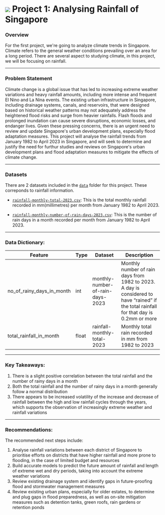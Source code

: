 # ![](https://ga-dash.s3.amazonaws.com/production/assets/logo-9f88ae6c9c3871690e33280fcf557f33.png) Project 1: Analysing Rainfall of Singapore

### Overview

For the first project, we're going to analyze climate trends in Singapore. Climate refers to the general weather conditions prevailing over an area for a long period. There are several aspect to studying climate, in this project, we will be focusing on rainfall.


---

### Problem Statement

Climate change is a global issue that has led to increasing extreme weather variations and heavy rainfall amounts, including more intense and frequent El Nino and La Nina events. The existing urban infrastructure in Singapore, including drainage systems, canals, and reservoirs, that were designed based on historical weather patterns may not adequately address the heightened flood risks and surge from heavier rainfalls. Flash floods and prolonged inundation can cause severe disruptions, economic losses, and endanger lives. Given these pressing concerns, there is an urgent need to review and update Singapore's urban development plans, especially flood adaptation measures.
This project will analyse the rainfall trends from January 1982 to April 2023 in Singapore, and will seek to determine and justify the need for furthur studies and reviews on Singapore's urban development plans and flood adaptation measures to mitigate the effects of climate change.

---

### Datasets

There are 2 datasets included in the [`data`](./data/) folder for this project. These correponds to rainfall information. 

* [`rainfall-monthly-total-2023.csv`](./data/rainfall-monthly-total-2023.csv): This is the total monthly rainfall recorded in mm(millimetres) per month from January 1982 to April 2023.

* [`rainfall-monthly-number-of-rain-days-2023.csv`](./data/rainfall-monthly-number-of-rain-days-2023.csv): This is the number of rain days in a month recorded per month from January 1982 to April 2023.


---

### Data Dictionary:

|Feature|Type|Dataset|Description|
|---|---|---|---|
|no_of_rainy_days_in_month|int|monthly-number-of-rain-days-2023|Monthly number of rain days from 1982 to 2023. A day is considered to have “rained” if the total rainfall for that day is 0.2mm or more|
|total_rainfall_in_month|float|rainfall-monthly-total-2023|Monthly total rain recorded in mm from 1982 to 2023|


---

### Key Takeaways:

1. There is a slight positive correlation between the total rainfall and the number of rainy days in a month
2. Both the total rainfall and the number of rainy days in a month generally follow a normal distribution
3. There appears to be increased volatility of the increase and decrease of rainfall between the high and low rainfall cycles through the years, which supports the observation of increasingly extreme weather and rainfall variations


---

### Recommendations:

The recommended next steps include:

1. Analyse rainfall variations between each district of Singapore to prioritise efforts on districts that have higher rainfall and more prone to flooding, in the case of limited budget and resources
2. Build accurate models to predict the future amount of rainfall and length of extreme wet and dry periods, taking into account the extreme weather variations
3. Review existing drainage system and identify gaps in future-proofing flood and stormwater management measures
4. Review existing urban plans, especially for older estates, to determine and plug gaps in flood preparedness, as well as on-site mitigation measures such as detention tanks, green roofs, rain gardens or retention ponds
